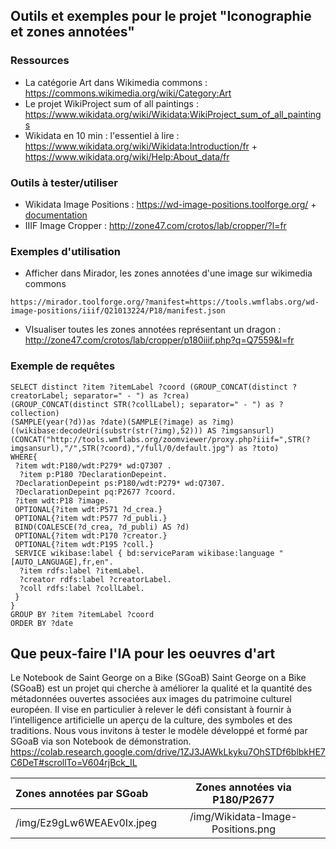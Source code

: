 ## Outils et exemples pour le projet "Iconographie et zones annotées"

### Ressources 

* La catégorie Art dans Wikimedia commons : https://commons.wikimedia.org/wiki/Category:Art
* Le projet WikiProject sum of all paintings : https://www.wikidata.org/wiki/Wikidata:WikiProject_sum_of_all_paintings
* Wikidata en 10 min : l'essentiel à lire : https://www.wikidata.org/wiki/Wikidata:Introduction/fr + https://www.wikidata.org/wiki/Help:About_data/fr

### Outils à tester/utiliser 

* Wikidata Image Positions : https://wd-image-positions.toolforge.org/ + [documentation](https://www.wikidata.org/wiki/User:Lucas_Werkmeister/Wikidata_Image_Positions)
* IIIF Image Cropper : http://zone47.com/crotos/lab/cropper/?l=fr

### Exemples d'utilisation

* Afficher dans Mirador, les zones annotées d'une image sur wikimedia commons
````
https://mirador.toolforge.org/?manifest=https://tools.wmflabs.org/wd-image-positions/iiif/Q21013224/P18/manifest.json
````
* VIsualiser toutes les zones annotées représentant un dragon : http://zone47.com/crotos/lab/cropper/p180iiif.php?q=Q7559&l=fr


### Exemple de requêtes
````sparql
SELECT distinct ?item ?itemLabel ?coord (GROUP_CONCAT(distinct ?creatorLabel; separator=" - ") as ?crea)
(GROUP_CONCAT(distinct STR(?collLabel); separator=" - ") as ?collection)
(SAMPLE(year(?d))as ?date)(SAMPLE(?image) as ?img)
((wikibase:decodeUri(substr(str(?img),52))) AS ?imgsansurl)
(CONCAT("http://tools.wmflabs.org/zoomviewer/proxy.php?iiif=",STR(?imgsansurl),"/",STR(?coord),"/full/0/default.jpg") as ?toto)
WHERE{
 ?item wdt:P180/wdt:P279* wd:Q7307 .
  ?item p:P180 ?DeclarationDepeint.
 ?DeclarationDepeint ps:P180/wdt:P279* wd:Q7307.
 ?DeclarationDepeint pq:P2677 ?coord.
 ?item wdt:P18 ?image.
 OPTIONAL{?item wdt:P571 ?d_crea.}
 OPTIONAL{?item wdt:P577 ?d_publi.}
 BIND(COALESCE(?d_crea, ?d_publi) AS ?d)
 OPTIONAL{?item wdt:P170 ?creator.}
 OPTIONAL{?item wdt:P195 ?coll.}
 SERVICE wikibase:label { bd:serviceParam wikibase:language "[AUTO_LANGUAGE],fr,en".
  ?item rdfs:label ?itemLabel.
  ?creator rdfs:label ?creatorLabel.
  ?coll rdfs:label ?collLabel.
 }
}
GROUP BY ?item ?itemLabel ?coord 
ORDER BY ?date

````

## Que peux-faire l'IA pour les oeuvres d'art
Le Notebook de Saint George on a Bike (SGoaB)
Saint George on a Bike (SGoaB) est un projet qui cherche à améliorer la qualité et la quantité des métadonnées ouvertes associées aux images du patrimoine culturel européen. Il vise en particulier à relever le défi consistant à fournir à l’intelligence artificielle un aperçu de la culture, des symboles et des traditions. Nous vous invitons à tester le modèle développé et formé par SGoaB via son Notebook de démonstration.
https://colab.research.google.com/drive/1ZJ3JAWkLkyku7OhSTDf6blbkHE7C6DeT#scrollTo=V604rjBck_IL

| Zones annotées par SGoab | Zones annotées via P180/P2677          |
| :--------------- |:---------------:|
| /img/Ez9gLw6WEAEv0Ix.jpeg |    /img/Wikidata-Image-Positions.png   | 

